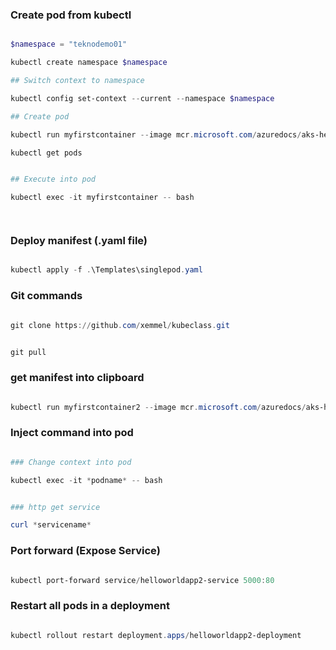 ### Create pod from kubectl

```powershell

$namespace = "teknodemo01"

kubectl create namespace $namespace

## Switch context to namespace

kubectl config set-context --current --namespace $namespace

## Create pod

kubectl run myfirstcontainer --image mcr.microsoft.com/azuredocs/aks-helloworld:v1

kubectl get pods


## Execute into pod

kubectl exec -it myfirstcontainer -- bash




```


### Deploy manifest (.yaml file)


```powershell

kubectl apply -f .\Templates\singlepod.yaml

```


### Git commands

```powershell

git clone https://github.com/xemmel/kubeclass.git


git pull


```


### get manifest into clipboard

```powershell

kubectl run myfirstcontainer2 --image mcr.microsoft.com/azuredocs/aks-helloworld:v1 --dry-run=client -o yaml | Set-Clipboard

```


### Inject command into pod

```powershell

### Change context into pod

kubectl exec -it *podname* -- bash


### http get service

curl *servicename*

```


### Port forward (Expose Service)

```powershell

kubectl port-forward service/helloworldapp2-service 5000:80

```


### Restart all pods in a deployment


```powershell

kubectl rollout restart deployment.apps/helloworldapp2-deployment

```